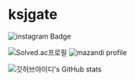 # ksjgate
![instagram Badge](https://img.shields.io/badge/@_sang__chu___-E4405F?style=flat-square&logo=Instagram&logoColor=white)


![Solved.ac프로필](http://mazassumnida.wtf/api/generate_badge?boj=ksjgate)
![mazandi profile](http://mazandi.herokuapp.com/api?handle=ksjgate&theme=warm)

![깃허브아이디's GitHub stats](https://github-readme-stats.vercel.app/api?username=ksjgate&show_icons=true)
